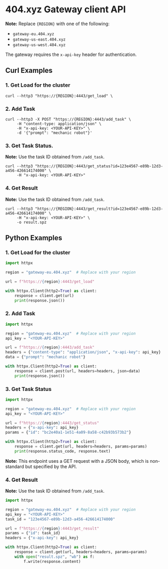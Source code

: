 # 404.xyz Gateway client API

**Note:** Replace `{REGION}` with one of the following:
- `gateway-eu.404.xyz`
- `gateway-us-east.404.xyz`
- `gateway-us-west.404.xyz`

The gateway requires the `x-api-key` header for authentication.

## Curl Examples

### 1. Get Load for the cluster
```console
curl --http3 "https://{REGION}:4443/get_load" \
```

### 2. Add Task
```console
curl --http3 -X POST "https://{REGION}:4443/add_task" \
     -H "content-type: application/json" \
     -H "x-api-key: <YOUR-API-KEY>" \
     -d '{"prompt": "mechanic robot"}'
```

### 3. Get Task Status.
**Note:** Use the task ID obtained from `/add_task`.
```console
curl --http3 "https://{REGION}:4443/get_status?id=123e4567-e89b-12d3-a456-426614174000" \
     -H "x-api-key: <YOUR-API-KEY>"
```

### 4. Get Result
**Note:** Use the task ID obtained from `/add_task`.

```console
curl --http3 "https://{REGION}:4443/get_result?id=123e4567-e89b-12d3-a456-426614174000" \
     -H "x-api-key: <YOUR-API-KEY>" \
     -o result.spz
```

## Python Examples

### 1. Get Load for the cluster
```python
import httpx

region = "gateway-eu.404.xyz"  # Replace with your region

url = f"https://{region}:4443/get_load"

with httpx.Client(http2=True) as client:
    response = client.get(url)
    print(response.json())
```

### 2. Add Task
```python
import httpx

region = "gateway-eu.404.xyz"  # Replace with your region
api_key = "<YOUR-API-KEY>"

url = f"https://{region}:4443/add_task"
headers = {"content-type": "application/json", "x-api-key": api_key}
data = {"prompt": "mechanic robot"}

with httpx.Client(http2=True) as client:
    response = client.post(url, headers=headers, json=data)
    print(response.json())
```

### 3. Get Task Status
```python
import httpx

region = "gateway-eu.404.xyz"  # Replace with your region
api_key = "<YOUR-API-KEY>"

url = f"https://{region}:4443/get_status"
headers = {"x-api-key": api_key}
params = {"id": "bc2e40a1-1e51-4a09-8a58-c42b93b573b2"}

with httpx.Client(http2=True) as client:
    response = client.get(url, headers=headers, params=params)
    print(response.status_code, response.text)
```

**Note:** This endpoint uses a GET request with a JSON body, which is non-standard but specified by the API.

### 4. Get Result
**Note:** Use the task ID obtained from `/add_task`.

```python
import httpx

region = "gateway-eu.404.xyz"  # Replace with your region
api_key = "<YOUR-API-KEY>"
task_id = "123e4567-e89b-12d3-a456-426614174000"

url = f"https://{region}:4443/get_result"
params = {"id": task_id}
headers = {"x-api-key": api_key}

with httpx.Client(http2=True) as client:
    response = client.get(url, headers=headers, params=params)
    with open("result.spz", "wb") as f:
        f.write(response.content)
```
